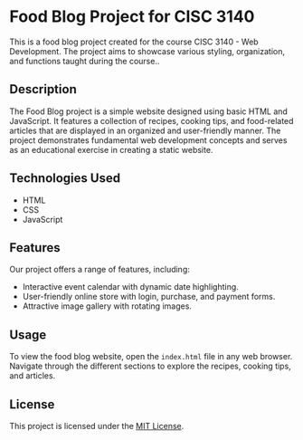 # Food Blog Project for CISC 3140
This is a food blog project created for the course CISC 3140 - Web Development. The project aims to showcase various styling, organization, and functions taught during the course..

## Description
The Food Blog project is a simple website designed using basic HTML and JavaScript. It features a collection of recipes, cooking tips, and food-related articles that are displayed in an organized and user-friendly manner. The project demonstrates fundamental web development concepts and serves as an educational exercise in creating a static website.

## Technologies Used
- HTML
- CSS
- JavaScript

## Features
Our project offers a range of features, including:
- Interactive event calendar with dynamic date highlighting.
- User-friendly online store with login, purchase, and payment forms.
- Attractive image gallery with rotating images.

## Usage
To view the food blog website, open the `index.html` file in any web browser. Navigate through the different sections to explore the recipes, cooking tips, and articles.

## License
This project is licensed under the [MIT License](https://opensource.org/licenses/MIT).
